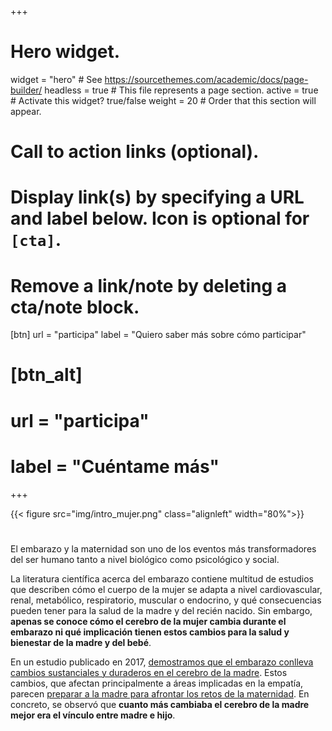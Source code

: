 +++
# Hero widget.
widget = "hero"  # See https://sourcethemes.com/academic/docs/page-builder/
headless = true  # This file represents a page section.
active = true  # Activate this widget? true/false
weight = 20  # Order that this section will appear.
# Call to action links (optional).
#   Display link(s) by specifying a URL and label below. Icon is optional for `[cta]`.
#   Remove a link/note by deleting a cta/note block.
 [btn]
  url = "participa"
  label = "Quiero saber más sobre cómo participar"
  
# [btn_alt]
# url = "participa"
# label = "Cuéntame más"
+++

{{< figure src="img/intro_mujer.png" class="alignleft" width="80%">}}

#
El embarazo y la maternidad son uno de los eventos más transformadores del ser humano tanto a nivel biológico como psicológico y social. 

La literatura científica acerca del embarazo contiene multitud de estudios que describen cómo el cuerpo de la mujer se adapta a nivel cardiovascular, renal, metabólico, respiratorio, muscular o endocrino, y qué consecuencias pueden tener para la salud de la madre y del recién nacido. Sin embargo, **apenas se conoce cómo el cerebro de la mujer cambia durante el embarazo ni qué implicación tienen estos cambios para la salud y bienestar de la madre y del bebé**. 

En un estudio publicado en 2017, [demostramos que el embarazo conlleva cambios sustanciales y duraderos en el cerebro de la madre](https://pubmed.ncbi.nlm.nih.gov/27991897/). Estos cambios, que afectan principalmente a áreas implicadas en la empatía, parecen [preparar a la madre para afrontar los retos de la maternidad](https://www.rtve.es/play/videos/el-cazador-de-cerebros/cazador-cerebros-ciencia-del-embarazo/4254268/). En concreto, se observó que **cuanto más cambiaba el cerebro de la madre mejor era el vínculo entre madre e hijo**. 
